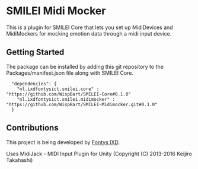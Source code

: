 # SMILEI Midi Mocker
This is a plugin for SMILEI Core that lets you set up MidiDevices and MidiMockers for mocking emotion data through a midi input device.

## Getting Started
The package can be installed by adding this git repository to the Packages/manifest.json file along with SMILEI Core.

```
  "dependencies": {
    "nl.ixdfontysict.smilei.core" : "https://github.com/WispBart/SMILEI-Core#0.1.0"
    "nl.ixdfontysict.smilei.midimocker" : "https://github.com/WispBart/SMILEI-Midimocker.git#0.1.0"
  }
```

## Contributions
This project is being developed by [Fontys IXD](https://www.ixdfontysict.nl/).

Uses MidiJack - MIDI Input Plugin for Unity (Copyright (C) 2013-2016 Keijiro Takahashi) 